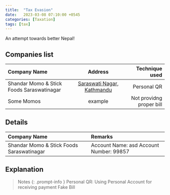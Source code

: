 ```yaml
---
title:  "Tax Evasion"
date:   2023-03-08 07:10:00 +0545
categories: [Taxation] 
tags: [tax] 
---
```


An attempt towards better Nepal!

## Companies list
|Company Name | Address | Technique used |
|:----------------------------------------|:--------------------------------------------------------------------------------:|------------:|
|Shandar Momo & Stick Foods Saraswatinagar| [Saraswati Nagar, Kathmandu](https://maps.app.goo.gl/biwBZQDzkkh6sVX46?g_st=ic)  | Personal QR |
|Some Momos|example| Not providng proper bill |


## Details
| Company Name | Remarks |
|:------------------------------------------|:---------------------------------------|
| Shandar Momo & Stick Foods Saraswatinagar | Account Name: asd Account Number: 99857|




## Explanation
> Notes
{: .prompt-info }
Personal QR: Using Personal Account for receiving payment
Fake Bill

